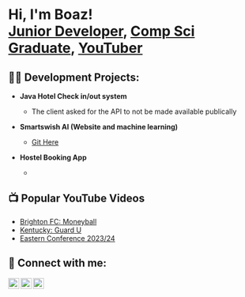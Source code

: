 <h1>Hi, I'm Boaz! <br/><a href="https://github.com/DXPEMU">Junior Developer</a>, <a href="https://www.linkedin.com/in/oreoluwa-dopemu/">Comp Sci Graduate</a>, <a href="https://www.youtube.com/c/DXPEMU">YouTuber</a></h1>

<h2>👨‍💻 Development Projects:</h2>

- <b>Java Hotel Check in/out system</b>
  - <body>The client asked for the API to not be made available publically</body>
  
- <b>Smartswish AI (Website and machine learning)</b>
  - [Git Here](https://github.com/DXPEMU/smartswish)
- <b> Hostel Booking App </b>
  - []()
<h2>📺 Popular YouTube Videos</h2>

- [Brighton FC: Moneyball](https://youtu.be/x-5CKBeWkyE)
- [Kentucky: Guard U](https://youtu.be/uMb9UQcR8fQ)
- [Eastern Conference 2023/24](https://youtu.be/jMOQJzutNO8)

<h2> 🤳 Connect with me:</h2>

[<img align="left" alt="DXPEMU | YouTube" width="22px" src="https://cdn.jsdelivr.net/npm/simple-icons@v3/icons/youtube.svg" />][youtube]
[<img align="left" alt="JoshMadakor | LinkedIn" width="22px" src="https://cdn.jsdelivr.net/npm/simple-icons@v3/icons/linkedin.svg" />][linkedin]
[<img align="left" alt="JoshMadakor | Instagram" width="22px" src="https://cdn.jsdelivr.net/npm/simple-icons@v3/icons/instagram.svg" />][instagram]


[youtube]: https://www.youtube.com/c/DXPEMU
[instagram]: https://www.instagram.com/boazdopemu/
[linkedin]: (https://www.linkedin.com/in/oreoluwa-dopemu/)
